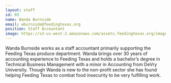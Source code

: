 ```yaml
---
layout: staff
id: 03
name: Wanda Burnside
email: wburnside@feedingtexas.org
position: Staff Accountant
image: https://s3-us-west-2.amazonaws.com/assets.feedingtexas.org/images/staff/wanda-burnside.jpg
---
```

Wanda Burnside works as a staff accountant primarily supporting the Feeding Texas produce department. Wanda brings over 30 years of accounting experience to Feeding Texas and holds a bachelor’s degree in Technical Business Management with a minor in Accounting from DeVry University. Though Wanda is new to the non-profit sector she has found helping Feeding Texas to combat food insecurity to be very fulfilling work. 
